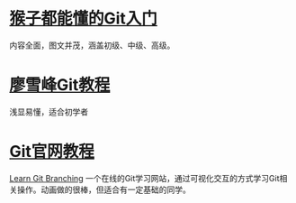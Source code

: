 #  [猴子都能懂的Git入门](https://backlog.com/git-tutorial/cn/)
内容全面，图文并茂，涵盖初级、中级、高级。

# [廖雪峰Git教程](https://www.liaoxuefeng.com/wiki/896043488029600)
浅显易懂，适合初学者

# [Git官网教程](https://git-scm.com/book/zh/v2)
[Learn Git Branching](https://learngitbranching.js.org/?locale=zh_CN)
一个在线的Git学习网站，通过可视化交互的方式学习Git相关操作。动画做的很棒，但适合有一定基础的同学。
